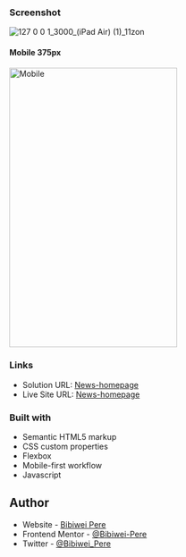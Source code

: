 

### Screenshot

![127 0 0 1_3000_(iPad Air) (1)_11zon](https://github.com/Bibiwei-Pere/News-homepage/assets/106984663/04bf7d45-83b8-41c9-8be3-efc761092788)

#### Mobile 375px
<img src="https://github.com/Bibiwei-Pere/News-homepage/assets/106984663/fdd18b72-48e5-41d5-bfb1-73185d8e323e" alt="Mobile" width="300" height="500">

### Links

- Solution URL: [News-homepage](https://github.com/Bibiwei-Pere/News-homepage)
- Live Site URL: [News-homepage](https://newspage01.netlify.app)



### Built with

- Semantic HTML5 markup
- CSS custom properties
- Flexbox
- Mobile-first workflow
- Javascript

## Author

- Website - [Bibiwei Pere](https://perebibiwei.netlify.app)
- Frontend Mentor - [@Bibiwei-Pere](https://www.frontendmentor.io/profile/Bibiwei-Pere)
- Twitter - [@Bibiwei_Pere](https://www.twitter.com/Bibiwei_Pere)
